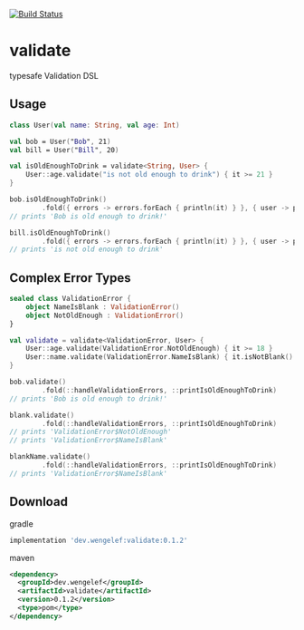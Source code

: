 [![Build Status](https://travis-ci.org/wengelef/validate.svg?branch=master)](https://travis-ci.org/wengelef/validate)

# validate
typesafe Validation DSL

## Usage
```kotlin
class User(val name: String, val age: Int)

val bob = User("Bob", 21)
val bill = User("Bill", 20)

val isOldEnoughToDrink = validate<String, User> {
    User::age.validate("is not old enough to drink") { it >= 21 }
}

bob.isOldEnoughToDrink()
        .fold({ errors -> errors.forEach { println(it) } }, { user -> println("${user.name} is old enough to drink!") })
// prints 'Bob is old enough to drink!'

bill.isOldEnoughToDrink()
        .fold({ errors -> errors.forEach { println(it) } }, { user -> println("${user.name} is old enough to drink!") })
// prints 'is not old enough to drink'
```

## Complex Error Types
```kotlin
sealed class ValidationError {
    object NameIsBlank : ValidationError()
    object NotOldEnough : ValidationError()
}

val validate = validate<ValidationError, User> {
    User::age.validate(ValidationError.NotOldEnough) { it >= 18 }
    User::name.validate(ValidationError.NameIsBlank) { it.isNotBlank() }
}

bob.validate()
        .fold(::handleValidationErrors, ::printIsOldEnoughToDrink)
// prints 'Bob is old enough to drink!'

blank.validate()
        .fold(::handleValidationErrors, ::printIsOldEnoughToDrink)
// prints 'ValidationError$NotOldEnough'
// prints 'ValidationError$NameIsBlank'

blankName.validate()
        .fold(::handleValidationErrors, ::printIsOldEnoughToDrink)
// prints 'ValidationError$NameIsBlank'
```

## Download
gradle
```groovy
implementation 'dev.wengelef:validate:0.1.2'
```

maven
```xml
<dependency>
  <groupId>dev.wengelef</groupId>
  <artifactId>validate</artifactId>
  <version>0.1.2</version>
  <type>pom</type>
</dependency>
```
